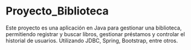 # Proyecto_Biblioteca
Este proyecto es una aplicación en Java para gestionar una biblioteca, permitiendo registrar y buscar libros, gestionar préstamos y controlar el historial de usuarios. Utilizando JDBC, Spring, Bootstrap, entre otros.
